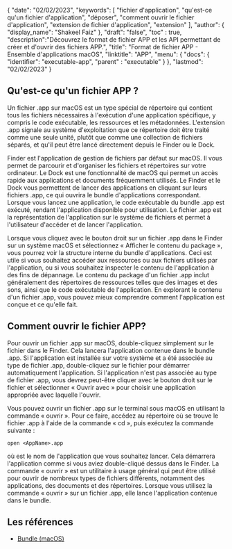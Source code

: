 {
"date": "02/02/2023",
  "keywords": [
"fichier d'application",
"qu'est-ce qu'un fichier d'application",
"déposer",
"comment ouvrir le fichier d'application",
"extension de fichier d'application",
"extension"
],
  "author": {
"display_name": "Shakeel Faiz"
},
"draft": "false",
"toc" : true,
  "description":"Découvrez le format de fichier APP et les API permettant de créer et d'ouvrir des fichiers APP.",
"title": "Format de fichier APP - Ensemble d'applications macOS",
"linktitle": "APP",
  "menu": {
    "docs": {
      "identifier": "executable-app",
"parent" : "executable"
}
},
"lastmod": "02/02/2023"
}

## Qu'est-ce qu'un fichier APP ?

Un fichier .app sur macOS est un type spécial de répertoire qui contient tous les fichiers nécessaires à l'exécution d'une application spécifique, y compris le code exécutable, les ressources et les métadonnées. L'extension .app signale au système d'exploitation que ce répertoire doit être traité comme une seule unité, plutôt que comme une collection de fichiers séparés, et qu'il peut être lancé directement depuis le Finder ou le Dock.

Finder est l'application de gestion de fichiers par défaut sur macOS. Il vous permet de parcourir et d'organiser les fichiers et répertoires sur votre ordinateur. Le Dock est une fonctionnalité de macOS qui permet un accès rapide aux applications et documents fréquemment utilisés. Le Finder et le Dock vous permettent de lancer des applications en cliquant sur leurs fichiers .app, ce qui ouvrira le bundle d'applications correspondant. Lorsque vous lancez une application, le code exécutable du bundle .app est exécuté, rendant l'application disponible pour utilisation. Le fichier .app est la représentation de l'application sur le système de fichiers et permet à l'utilisateur d'accéder et de lancer l'application.

Lorsque vous cliquez avec le bouton droit sur un fichier .app dans le Finder sur un système macOS et sélectionnez « Afficher le contenu du package », vous pourrez voir la structure interne du bundle d'applications. Ceci est utile si vous souhaitez accéder aux ressources ou aux fichiers utilisés par l'application, ou si vous souhaitez inspecter le contenu de l'application à des fins de dépannage. Le contenu du package d'un fichier .app inclut généralement des répertoires de ressources telles que des images et des sons, ainsi que le code exécutable de l'application. En explorant le contenu d'un fichier .app, vous pouvez mieux comprendre comment l'application est conçue et ce qu'elle fait.

## Comment ouvrir le fichier APP?

Pour ouvrir un fichier .app sur macOS, double-cliquez simplement sur le fichier dans le Finder. Cela lancera l'application contenue dans le bundle .app. Si l'application est installée sur votre système et a été associée au type de fichier .app, double-cliquez sur le fichier pour démarrer automatiquement l'application. Si l'application n'est pas associée au type de fichier .app, vous devrez peut-être cliquer avec le bouton droit sur le fichier et sélectionner « Ouvrir avec » pour choisir une application appropriée avec laquelle l'ouvrir.

Vous pouvez ouvrir un fichier .app sur le terminal sous macOS en utilisant la commande « ouvrir ». Pour ce faire, accédez au répertoire où se trouve le fichier .app à l'aide de la commande « cd », puis exécutez la commande suivante :

```
open <AppName>.app 
```

où<AppName> est le nom de l'application que vous souhaitez lancer. Cela démarrera l'application comme si vous aviez double-cliqué dessus dans le Finder. La commande « ouvrir » est un utilitaire à usage général qui peut être utilisé pour ouvrir de nombreux types de fichiers différents, notamment des applications, des documents et des répertoires. Lorsque vous utilisez la commande « ouvrir » sur un fichier .app, elle lance l'application contenue dans le bundle.

## Les références
* [Bundle (macOS)](https://en.wikipedia.org/wiki/Bundle_(macOS))
